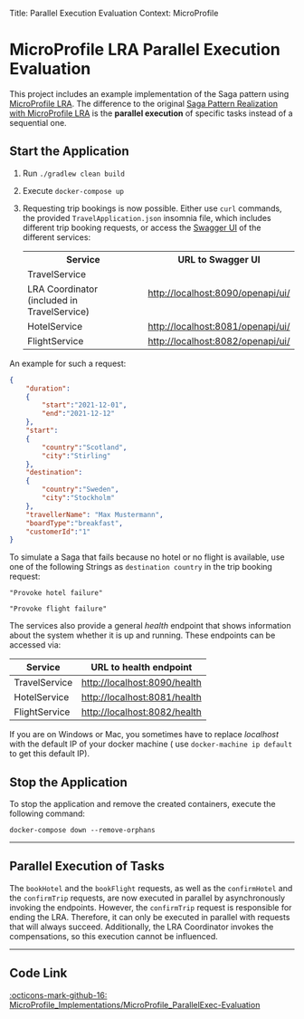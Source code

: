 Title: Parallel Execution Evaluation
Context: MicroProfile

# MicroProfile LRA Parallel Execution Evaluation

This project includes an example implementation of the Saga pattern
using [MicroProfile LRA](https://github.com/eclipse/microprofile-lra). The difference to the
original [Saga Pattern Realization with MicroProfile LRA](https://github.com/KarolinDuerr/BA-SagaPattern/tree/master/MicroProfile_Implementations/MicroProfile)
is the **parallel execution** of specific tasks instead of a sequential one.

## Start the Application

1. Run `./gradlew clean build`


2. Execute `docker-compose up `


3. Requesting trip bookings is now possible. Either use `curl` commands, the provided `TravelApplication.json` insomnia
   file, which includes different trip booking requests, or access
   the [Swagger UI](https://swagger.io/tools/swagger-ui/) of the different services:

    <table>
        <tr>
            <th style="text-align:center">Service</th>
            <th style="text-align:center">URL to Swagger UI</th>
        </tr>
        <tr>
            <td>TravelService</td>
            <td rowspan="2" align="center"><a href="http://localhost:8090/openapi/ui/">http://localhost:8090/openapi/ui/</a></td>
        </tr>
        <tr>
            <td>LRA Coordinator (included in TravelService)</td>
        </tr>
        <tr>
            <td>HotelService</td>
            <td align="center"><a href="http://localhost:8081/openapi/ui/">http://localhost:8081/openapi/ui/</a></td>
        </tr>
        <tr>
            <td>FlightService</td>
            <td align="center"><a href="http://localhost:8082/openapi/ui/">http://localhost:8082/openapi/ui/</a></td>
        </tr>
    </table>
    
An example for such a request:

```json title="TravelRequest"
{
    "duration":
    {
        "start":"2021-12-01",
        "end":"2021-12-12"
    },
    "start":
    {
        "country":"Scotland",
        "city":"Stirling"
    },
    "destination":
    {
        "country":"Sweden",
        "city":"Stockholm"
    },
    "travellerName": "Max Mustermann",
    "boardType":"breakfast",
    "customerId":"1"
}
```

To simulate a Saga that fails because no hotel or no flight is available, use one of the following Strings
as `destination country` in the trip booking request:

```text
"Provoke hotel failure"

"Provoke flight failure"
```

The services also provide a general *health* endpoint that shows information about the system whether it is up and
running. These endpoints can be accessed via:

| <center>__Service__</center> | <center>__URL to health endpoint__</center> |
|:-------|:------------------:|
|TravelService| [http://localhost:8090/health](http://localhost:8090/health) |
|HotelService| [http://localhost:8081/health](http://localhost:8081/health) |
|FlightService| [http://localhost:8082/health](http://localhost:8082/health) |

If you are on Windows or Mac, you sometimes have to replace _localhost_ with the default IP of your docker machine (
use `docker-machine ip default` to get this default IP).

## Stop the Application

To stop the application and remove the created containers, execute the following command:

```shell
docker-compose down --remove-orphans
```

----------------------------

## Parallel Execution of Tasks

The `bookHotel` and the `bookFlight` requests, as well as the `confirmHotel` and the `confirmTrip` requests, are now
executed in parallel by asynchronously invoking the endpoints. However, the `confirmTrip` request is responsible for
ending the LRA. Therefore, it can only be executed in parallel with requests that will always succeed. Additionally, the
LRA Coordinator invokes the compensations, so this execution cannot be influenced.

---------------------
## Code Link

[:octicons-mark-github-16: MicroProfile_Implementations/MicroProfile_ParallelExec-Evaluation](https://github.com/KarolinDuerr/BA-SagaPattern/tree/master/MicroProfile_Implementations/MicroProfile_ParallelExec-Evaluation)
